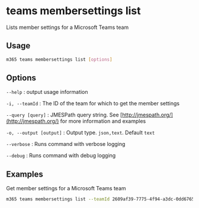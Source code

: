 # teams membersettings list

Lists member settings for a Microsoft Teams team

## Usage

```sh
m365 teams membersettings list [options]
```

## Options

`--help`
: output usage information

`-i, --teamId`
: The ID of the team for which to get the member settings

`--query [query]`
: JMESPath query string. See [http://jmespath.org/](http://jmespath.org/) for more information and examples

`-o, --output [output]`
: Output type. `json,text`. Default `text`

`--verbose`
: Runs command with verbose logging

`--debug`
: Runs command with debug logging

## Examples

Get member settings for a Microsoft Teams team

```sh
m365 teams membersettings list --teamId 2609af39-7775-4f94-a3dc-0dd67657e900
```